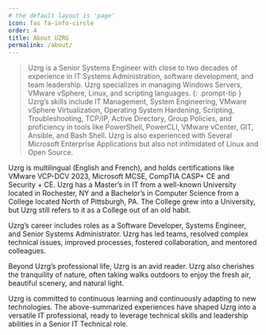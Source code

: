 ```yaml
---
# the default layout is 'page'
icon: fas fa-info-circle
order: 4
title: About UZRG
permalink: /about/
---
```


> Uzrg is a Senior Systems Engineer with close to two decades of experience in IT Systems Administration, software development, and team leadership. Uzrg specializes in managing Windows Servers, VMware vSphere, Linux, and scripting languages.
> {: .prompt-tip }
> Uzrg’s skills include IT Management, System Engineering, VMware vSphere Virtualization, Operating System Hardening, Scripting, Troubleshooting, TCP/IP, Active Directory, Group Policies, and proficiency in tools like PowerShell, PowerCLI, VMware vCenter, GIT, Ansible, and Bash Shell. Uzrg is also experienced with Several Microsoft Enterprise Applications but also not intimidated of Linux and Open Source.

Uzrg is multilingual (English and French), and holds certifications like VMware VCP-DCV 2023, Microsoft MCSE, CompTIA CASP+ CE and Security + CE. Uzrg has a Master’s in IT from a well-known University located in Rochester, NY and a Bachelor’s in Computer Science from a College located North of Pittsburgh, PA. The College grew into a University, but Uzrg still refers to it as a College out of an old habit.

Uzrg’s career includes roles as a Software Developer, Systems Engineer, and Senior Systems Administrator. Uzrg has led teams, resolved complex technical issues, improved processes, fostered collaboration, and mentored colleagues.

Beyond Uzrg’s professional life, Uzrg is an avid reader. Uzrg also cherishes the tranquility of nature, often taking walks outdoors to enjoy the fresh air, beautiful scenery, and natural light.

Uzrg is committed to continuous learning and continuously adapting to new technologies. The above-summarized experiences have shaped Uzrg into a versatile IT professional, ready to leverage technical skills and leadership abilities in a Senior IT Technical role.
